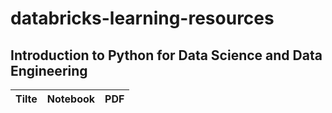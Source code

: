 # databricks-learning-resources


## Introduction to Python for Data Science and Data Engineering

| Tilte|Notebook| PDF|
|--------|---------|---|
